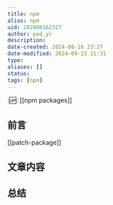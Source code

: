 ```yaml
---
title: npm
alias: npm
uid: 202408162327
author: ped_yc
description: 
date-created: 2024-08-16 23:27
date-modified: 2024-09-13 11:31
type: 
aliases: []
status: 
tags: [npm]
---
```


::up::
[[npm packages]]

## 前言

[[patch-package]]

## 文章内容

## 总结
